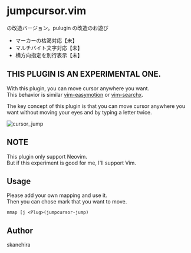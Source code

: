 jumpcursor.vim
================================================================================
の改造バージョン。pulugin の改造のお遊び

- マーカーの枯渇対応【未】
- マルチバイト文字対応【未】
- 横方向指定を別行表示【未】




## **THIS PLUGIN IS AN EXPERIMENTAL ONE.**

With this plugin, you can move cursor anywhere you want.  
This behavior is similar [vim-easymotion](https://github.com/easymotion/vim-easymotion) or [vim-searchx](https://github.com/hrsh7th/vim-searchx).

The key concept of this plugin is that you can move cursor anywhere you want without moving your eyes and by typing a letter twice.

![cursor_jump](https://user-images.githubusercontent.com/7888591/151286736-3e0e7db6-203d-419f-b557-d2d4a4523951.gif)

## NOTE
This plugin only support Neovim.  
But if this experiment is good for me, I'll support Vim.

## Usage
Please add your own mapping and use it.  
Then you can chose mark that you want to move.

```vim
nmap [j <Plug>(jumpcursor-jump)
```

## Author
skanehira
